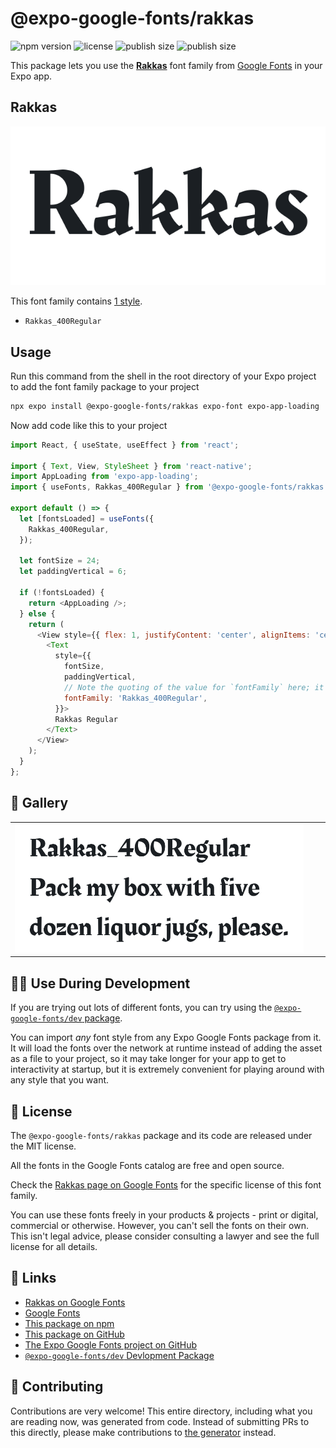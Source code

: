 # @expo-google-fonts/rakkas

![npm version](https://flat.badgen.net/npm/v/@expo-google-fonts/rakkas)
![license](https://flat.badgen.net/github/license/expo/google-fonts)
![publish size](https://flat.badgen.net/packagephobia/install/@expo-google-fonts/rakkas)
![publish size](https://flat.badgen.net/packagephobia/publish/@expo-google-fonts/rakkas)

This package lets you use the [**Rakkas**](https://fonts.google.com/specimen/Rakkas) font family from [Google Fonts](https://fonts.google.com/) in your Expo app.

## Rakkas

![Rakkas](./font-family.png)

This font family contains [1 style](#-gallery).

- `Rakkas_400Regular`

## Usage

Run this command from the shell in the root directory of your Expo project to add the font family package to your project
```sh
npx expo install @expo-google-fonts/rakkas expo-font expo-app-loading
```

Now add code like this to your project
```js
import React, { useState, useEffect } from 'react';

import { Text, View, StyleSheet } from 'react-native';
import AppLoading from 'expo-app-loading';
import { useFonts, Rakkas_400Regular } from '@expo-google-fonts/rakkas';

export default () => {
  let [fontsLoaded] = useFonts({
    Rakkas_400Regular,
  });

  let fontSize = 24;
  let paddingVertical = 6;

  if (!fontsLoaded) {
    return <AppLoading />;
  } else {
    return (
      <View style={{ flex: 1, justifyContent: 'center', alignItems: 'center' }}>
        <Text
          style={{
            fontSize,
            paddingVertical,
            // Note the quoting of the value for `fontFamily` here; it expects a string!
            fontFamily: 'Rakkas_400Regular',
          }}>
          Rakkas Regular
        </Text>
      </View>
    );
  }
};

```

## 🔡 Gallery


||||
|-|-|-|
|![Rakkas_400Regular](./Rakkas_400Regular.ttf.png)||||


## 👩‍💻 Use During Development

If you are trying out lots of different fonts, you can try using the [`@expo-google-fonts/dev` package](https://github.com/expo/google-fonts/tree/master/font-packages/dev#readme).

You can import *any* font style from any Expo Google Fonts package from it. It will load the fonts
over the network at runtime instead of adding the asset as a file to your project, so it may take longer
for your app to get to interactivity at startup, but it is extremely convenient
for playing around with any style that you want.

## 📖 License

The `@expo-google-fonts/rakkas` package and its code are released under the MIT license.

All the fonts in the Google Fonts catalog are free and open source.

Check the [Rakkas page on Google Fonts](https://fonts.google.com/specimen/Rakkas) for the specific license of this font family.

You can use these fonts freely in your products & projects - print or digital, commercial or otherwise. However, you can't sell the fonts on their own. This isn't legal advice, please consider consulting a lawyer and see the full license for all details.

## 🔗 Links

- [Rakkas on Google Fonts](https://fonts.google.com/specimen/Rakkas)
- [Google Fonts](https://fonts.google.com/)
- [This package on npm](https://www.npmjs.com/package/@expo-google-fonts/rakkas)
- [This package on GitHub](https://github.com/expo/google-fonts/tree/master/font-packages/rakkas)
- [The Expo Google Fonts project on GitHub](https://github.com/expo/google-fonts)
- [`@expo-google-fonts/dev` Devlopment Package](https://github.com/expo/google-fonts/tree/master/font-packages/dev)

## 🤝 Contributing

Contributions are very welcome! This entire directory, including what you are reading now, was generated from code. Instead of submitting PRs to this directly, please make contributions to [the generator](https://github.com/expo/google-fonts/tree/master/packages/generator) instead.
